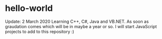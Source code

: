 # hello-world

Update: 2 March 2020
Learning C++, C#, Java and VB.NET. As soon as graudation comes which will be in maybe a year or so. I will start JavaScript projects
to add to this repository :)
